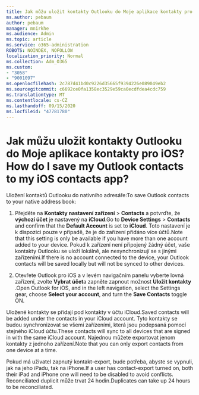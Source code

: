 ```yaml
---
title: Jak můžu uložit kontakty Outlooku do Moje aplikace kontakty pro iOS?
ms.author: pebaum
author: pebaum
manager: mnirkhe
ms.audience: Admin
ms.topic: article
ms.service: o365-administration
ROBOTS: NOINDEX, NOFOLLOW
localization_priority: Normal
ms.collection: Adm_O365
ms.custom:
- "3058"
- "9001097"
ms.openlocfilehash: 2c787d41bd0c9226d35665f9394226e089049eb2
ms.sourcegitcommit: c6692ce0fa1358ec3529e59ca0ecdfdea4cdc759
ms.translationtype: MT
ms.contentlocale: cs-CZ
ms.lasthandoff: 09/15/2020
ms.locfileid: "47781780"
---
```

# <a name="how-do-i-save-my-outlook-contacts-to-my-ios-contacts-app"></a><span data-ttu-id="58a46-102">Jak můžu uložit kontakty Outlooku do Moje aplikace kontakty pro iOS?</span><span class="sxs-lookup"><span data-stu-id="58a46-102">How do I save my Outlook contacts to my iOS contacts app?</span></span>

<span data-ttu-id="58a46-103">Uložení kontaktů Outlooku do nativního adresáře:</span><span class="sxs-lookup"><span data-stu-id="58a46-103">To save Outlook contacts to your native address book:</span></span>
 
1. <span data-ttu-id="58a46-104">Přejděte na **Kontakty nastavení zařízení**  >  **Contacts** a potvrďte, že **výchozí účet** je nastavený na **iCloud**.</span><span class="sxs-lookup"><span data-stu-id="58a46-104">Go to **Device Settings** > **Contacts** and confirm that the **Default Account** is set to **iCloud**.</span></span> <span data-ttu-id="58a46-105">Toto nastavení je k dispozici pouze v případě, že je do zařízení přidáno více účtů.</span><span class="sxs-lookup"><span data-stu-id="58a46-105">Note that this setting is only be available if you have more than one account added to your device.</span></span> <span data-ttu-id="58a46-106">Pokud k zařízení není připojený žádný účet, vaše kontakty Outlooku se uloží lokálně, ale nesynchronizují se s jinými zařízeními.</span><span class="sxs-lookup"><span data-stu-id="58a46-106">If there is no account connected to the device, your Outlook contacts will be saved locally but will not be synced to other devices.</span></span>
 
2. <span data-ttu-id="58a46-107">Otevřete Outlook pro iOS a v levém navigačním panelu vyberte lovná zařízení, zvolte **Vybrat účet**a zapněte zapnout možnost **Uložit kontakty** .</span><span class="sxs-lookup"><span data-stu-id="58a46-107">Open Outlook for iOS, and in the left navigation, select the Settings gear, choose **Select your account**, and turn the **Save Contacts** toggle ON.</span></span>
 
<span data-ttu-id="58a46-108">Uložené kontakty se přidají pod kontakty v účtu iCloud.</span><span class="sxs-lookup"><span data-stu-id="58a46-108">Saved contacts will be added under the contacts in your iCloud account.</span></span> <span data-ttu-id="58a46-109">Tyto kontakty se budou synchronizovat se všemi zařízeními, která jsou podepsaná pomocí stejného iCloud účtu.</span><span class="sxs-lookup"><span data-stu-id="58a46-109">These contacts will sync to all devices that are signed in with the same iCloud account.</span></span> <span data-ttu-id="58a46-110">Najednou můžete exportovat jenom kontakty z jednoho zařízení.</span><span class="sxs-lookup"><span data-stu-id="58a46-110">Note that you can only export contacts from one device at a time.</span></span>
 
<span data-ttu-id="58a46-111">Pokud má uživatel zapnutý kontakt-export, bude potřeba, abyste se vypnuli, jak na jeho iPadu, tak na iPhone.</span><span class="sxs-lookup"><span data-stu-id="58a46-111">If a user has contact-export turned on, both their iPad and iPhone one will need to be disabled to avoid conflicts.</span></span> <span data-ttu-id="58a46-112">Reconciliated duplicit může trvat 24 hodin.</span><span class="sxs-lookup"><span data-stu-id="58a46-112">Duplicates can take up 24 hours to be reconciliated.</span></span>